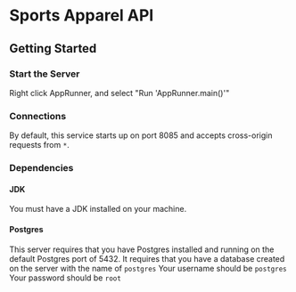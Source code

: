 # Sports Apparel API

## Getting Started
### Start the Server
Right click AppRunner, and select "Run 'AppRunner.main()'"

### Connections

By default, this service starts up on port 8085 and accepts cross-origin
requests from `*`.

### Dependencies

#### JDK

You must have a JDK installed on your machine.

#### Postgres

This server requires that you have Postgres installed and running on the default Postgres port of
5432. It requires that you have a database created on the server with the name of `postgres`
Your username should be `postgres`
Your password should be `root`